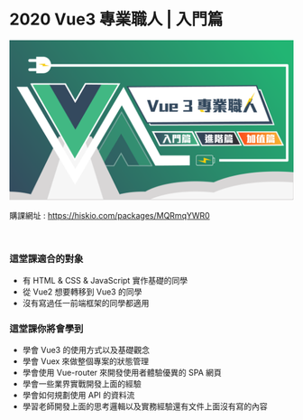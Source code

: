# 2020 Vue3 專業職人 | 入門篇

<a href="https://hiskio.com/packages/MQRmqYWR0" target="_blank"><img src="./assets/img.png"/></a>

購課網址 : <a href="https://hiskio.com/packages/MQRmqYWR0" target="_blank">https://hiskio.com/packages/MQRmqYWR0</a>

<br />

### 這堂課適合的對象
- 有 HTML & CSS & JavaScript 實作基礎的同學
- 從 Vue2 想要轉移到 Vue3 的同學
- 沒有寫過任一前端框架的同學都適用

### 這堂課你將會學到
- 學會 Vue3 的使用方式以及基礎觀念
- 學會 Vuex 來做整個專案的狀態管理
- 學會使用 Vue-router 來開發使用者體驗優異的 SPA 網頁
- 學會一些業界實戰開發上面的經驗
- 學會如何規劃使用 API 的資料流
- 學習老師開發上面的思考邏輯以及實務經驗還有文件上面沒有寫的內容